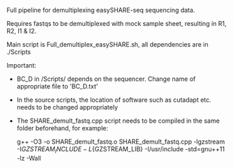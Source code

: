 Full pipeline for demultiplexing easySHARE-seq sequencing data.

Requires fastqs to be demultiplexed with mock sample sheet, resulting in R1, R2, I1 & I2.

Main script is Full_demultiplex_easySHARE.sh, all dependencies are in ./Scripts

Important: 
- BC_D in /Scripts/ depends on the sequencer. Change name of appropriate file to 'BC_D.txt'
- In the source scripts, the location of software such as cutadapt etc. needs to be changed appropriately
- The SHARE_demult_fastq.cpp script needs to be compiled in the same folder beforehand, for example:

  g++ -O3 -o SHARE_demult_fastq.o SHARE_demult_fastq.cpp -lgzstream -I${GZSTREAM_INCLUDE} -L${GZSTREAM_LIB} -I/usr/include -std=gnu++11 -lz -Wall
